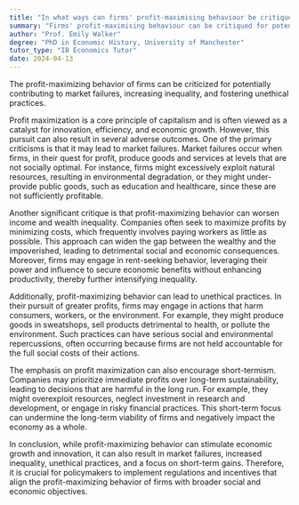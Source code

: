 ```yaml
---
title: "In what ways can firms' profit-maximising behaviour be critiqued?"
summary: "Firms' profit-maximising behaviour can be critiqued for potentially leading to market failures, inequality, and unethical practices."
author: "Prof. Emily Walker"
degree: "PhD in Economic History, University of Manchester"
tutor_type: "IB Economics Tutor"
date: 2024-04-13
---
```


The profit-maximizing behavior of firms can be criticized for potentially contributing to market failures, increasing inequality, and fostering unethical practices.

Profit maximization is a core principle of capitalism and is often viewed as a catalyst for innovation, efficiency, and economic growth. However, this pursuit can also result in several adverse outcomes. One of the primary criticisms is that it may lead to market failures. Market failures occur when firms, in their quest for profit, produce goods and services at levels that are not socially optimal. For instance, firms might excessively exploit natural resources, resulting in environmental degradation, or they might under-provide public goods, such as education and healthcare, since these are not sufficiently profitable.

Another significant critique is that profit-maximizing behavior can worsen income and wealth inequality. Companies often seek to maximize profits by minimizing costs, which frequently involves paying workers as little as possible. This approach can widen the gap between the wealthy and the impoverished, leading to detrimental social and economic consequences. Moreover, firms may engage in rent-seeking behavior, leveraging their power and influence to secure economic benefits without enhancing productivity, thereby further intensifying inequality.

Additionally, profit-maximizing behavior can lead to unethical practices. In their pursuit of greater profits, firms may engage in actions that harm consumers, workers, or the environment. For example, they might produce goods in sweatshops, sell products detrimental to health, or pollute the environment. Such practices can have serious social and environmental repercussions, often occurring because firms are not held accountable for the full social costs of their actions.

The emphasis on profit maximization can also encourage short-termism. Companies may prioritize immediate profits over long-term sustainability, leading to decisions that are harmful in the long run. For example, they might overexploit resources, neglect investment in research and development, or engage in risky financial practices. This short-term focus can undermine the long-term viability of firms and negatively impact the economy as a whole.

In conclusion, while profit-maximizing behavior can stimulate economic growth and innovation, it can also result in market failures, increased inequality, unethical practices, and a focus on short-term gains. Therefore, it is crucial for policymakers to implement regulations and incentives that align the profit-maximizing behavior of firms with broader social and economic objectives.
    